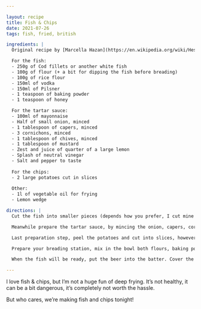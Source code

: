 ```yaml
---

layout: recipe
title: Fish & Chips
date: 2021-07-26
tags: fish, fried, british

ingredients: |
  Original recipe by [Marcella Hazan](https://en.wikipedia.org/wiki/Heston_Blumenthal), presented by [Not Another Cooking Show](https://www.youtube.com/watch?v=5NL1vB10wM4).

  For the fish:
  - 250g of Cod fillets or another white fish  
  - 100g of flour (+ a bit for dipping the fish before breading)  
  - 100g of rice flour  
  - 150ml of vodka  
  - 150ml of Pilsner  
  - 1 teaspoon of baking powder  
  - 1 teaspoon of honey

  For the tartar sauce:
  - 100ml of mayonnaise
  - Half of small onion, minced
  - 1 tablespoon of capers, minced
  - 3 cornichons, minced
  - 1 tablespoon of chives, minced
  - 1 tablespoon of mustard
  - Zest and juice of quarter of a large lemon
  - Splash of neutral vinegar
  - Salt and pepper to taste
  
  For the chips:
  - 2 large potatoes cut in slices
  
  Other:
  - 1l of vegetable oil for frying
  - Lemon wedge

directions: |
  Cut the fish into smaller pieces (depends how you prefer, I cut mine into five pieces), season with salt and put into the fridge for one hour.

  Meanwhile prepare the tartar sauce, by mincing the onion, capers, cornichons and chives into very fine cubes and mixing with everything else. Put into the fridge until ready.

  Last preparation step, peel the potatoes and cut into slices, however big you want.

  Prepare your breading station, mix in the bowl both flours, baking powder, honey and vodka. Leave the beer for later, you can add it right before breading. Put the vegetable oil into a pot and bring up to 220°C (sorry, don’t know how to measure it without a thermometer - but it should take ~10 minutes on a medium-high heat). Prepare also something to put the fish on after frying - a cooling rack, a plate lined with paper towels, etc.

  When the fish will be ready, put the beer into the batter. Cover the fish with flour and pat it down, then dip it into the batter. Put it into the hot oil (remember to put down the fish away from you, not to splash the oil) and cook for 5-10 minutes, until golden brown. While it’s drying, put in the chips into oil and sprinkle the rest of the chives.

---
```


I love fish & chips, but I’m not a huge fun of deep frying. It’s not healthy, it can be a bit dangerous, it’s completely not worth the hassle.

But who cares, we’re making fish and chips tonight!
